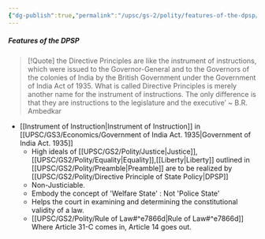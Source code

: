 ```yaml
---
{"dg-publish":true,"permalink":"/upsc/gs-2/polity/features-of-the-dpsp/","dgHomeLink":true,"dgPassFrontmatter":false}
---
```


##### Features of the DPSP

>[!Quote]
>the Directive Principles are like the instrument of instructions, which were issued to the Governor-General and to the Governors of the colonies of India by the British Government under the Government of India Act of 1935. What is called Directive Principles is merely another name for the instrument of instructions. The only difference is that they are instructions to the legislature and the executive’
>~ B.R. Ambedkar


- [[Instrument of Instruction|Instrument of Instruction]] in [[UPSC/GS3/Economics/Government of India Act. 1935|Government of India Act. 1935]]
	- High ideals of  [[UPSC/GS2/Polity/Justice|Justice]],[[UPSC/GS2/Polity/Equality|Equality]],[[Liberty|Liberty]] outlined in [[UPSC/GS2/Polity/Preamble|Preamble]] are to be realized by [[UPSC/GS2/Polity/Directive Principle of State Policy|DPSP]]
	- Non-Justiciable. 
	- Embody the concept of 'Welfare State' : Not 'Police State'
	- Helps the court in examining and determining the constitutional validity of a law. 
	- [[UPSC/GS2/Polity/Rule of Law#^e7866d|Rule of Law#^e7866d]] Where Article 31-C comes in, Article 14 goes out.



